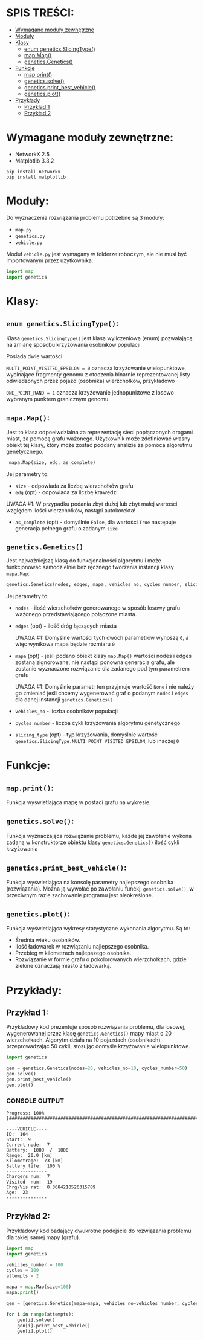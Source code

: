 # SPIS TREŚCI:
* [Wymagane moduły zewnętrzne](#Wymagane-moduły-zewnętrzne)
* [Moduły](#Moduły)
* [Klasy](#Klasy)
	* [enum genetics.SlicingType()](#enum-geneticsslicingtype)
	* [map.Map()](#mapamap)
	* [genetics.Genetics()](#geneticsgenetics)
* [Funkcje](#Funkcje)
	* [map.print()](#mapprint)
	* [genetics.solve()](#geneticssolve)
	* [genetics.print_best_vehicle()](#geneticsprint_best_vehicle)
	* [genetics.plot()](#geneticsplot)
* [Przykłady](#Przykłady)
	* [Przykład 1](#przykład-1)
	* [Przykład 2](#przykład-2)
# Wymagane moduły zewnętrzne:

* NetworkX 2.5
* Matplotlib 3.3.2

```
pip install networkx
pip install matplotlib
```

# Moduły:
Do wyznaczenia rozwiązania problemu potrzebne są 3 moduły:
* ```map.py```
* ```genetics.py```
* ```vehicle.py```

Moduł ```vehicle.py``` jest wymagany w folderze roboczym, ale nie musi być importowanym przez użytkownika.
```python
import map
import genetics
```
# Klasy:

## ```enum genetics.SlicingType()```:
Klasa ```genetics.SlicingType()``` jest klasą wyliczeniową (enum) pozwalającą na zmianę sposobu krzyżowania osobników populacji.

Posiada dwie wartości:

```MULTI_POINT_VISITED_EPSILON = 0``` oznacza krzyżowanie wielopunktowe, wycinające fragmenty genomu z otoczenia binarnie reprezentowanej listy odwiedzonych przez pojazd (osobnika) wierzchołków, przykładowo
   
```ONE_POINT_RAND = 1``` oznacza krzyżowanie jednopunktowe z losowo wybranym punktem granicznym genomu.


## ```mapa.Map()```:
Jest to klasa odpoeiwdzialna za reprezentację sieci popłączonych drogami miast, za pomocą grafu ważonego.
Użytkownik może zdefiniować własny obiekt tej klasy, który może zostać poddany analizie za pomoca algorutmu genetycznego.
```python
 mapa.Map(size, edg, as_complete)
```
Jej parametry to:
* ```size``` - odpowiada za liczbę wierzchołków grafu
* ```edg``` (opt) - odpowiada za liczbę krawędzi

UWAGA #1: W przypadku podania zbyt dużej lub zbyt małej wartości względem ilości wierzchołków, nastąpi autokorekta!

* ```as_complete``` (opt) - domyślnie ```False```, dla wartości ```True``` następuje generacja pełnego grafu o zadanym ```size```

## ```genetics.Genetics()```
Jest najważniejszą klasą do funkcjonalności algorytmu i może funkcjonować samodzielnie bez ręcznego tworzenia instancji klasy ```mapa.Map```:
```python
genetics.Genetics(nodes, edges, mapa, vehicles_no, cycles_number, slicing_type)
```
Jej parametry to:
* ```nodes``` - ilość wierzchołków generowanego w sposób losowy grafu ważonego przedstawiającego połączone miasta.
* ```edges``` (opt) - ilość dróg łączących miasta

   UWAGA #1: Domyślne wartości tych dwóch parametrów wynoszą ```0```, a więc wynikowa mapa będzie rozmiaru ```0```
   
* ```mapa``` (opt) - jeśli podano obiekt klasy ```map.Map()``` wartości nodes i edges zostaną zignorowane, nie nastąpi ponowna generacja grafu, ale zostanie wyznaczone rozwiązanie dla zadanego pod tym parametrem grafu
   
   UWAGA #1: Domyślnie parametr ten przyjmuje wartość ```None``` i nie należy go zmieniać jeśli chcemy wygenerować graf o podanym ```nodes``` i ```edges``` dla danej instancji ```genetics.Genetics()```

* ```vehicles_no``` - liczba osobników populacji
* ```cycles_number``` - liczba cykli krzyżowania algorytmu genetycznego
* ```slicing_type``` (opt) - typ krzyżowania, domyślnie wartość ```genetics.SlicingType.MULTI_POINT_VISITED_EPSILON```, lub inaczej ```0```

# Funkcje:
## ```map.print()```:
Funkcja wyświetlająca mapę w postaci grafu na wykresie.

## ```genetics.solve()```:
Funkcja wyznaczająca rozwiązanie problemu, każde jej zawołanie wykona zadaną w konstruktorze obiektu klasy ```genetics.Genetics()``` ilość cykli krzyżowania

## ```genetics.print_best_vehicle()```:
Funkcja wyświetlająca na konsolę parametry najlepszego osobnika (rozwiązania).  Można ją wywołać po zawołaniu funckji  ```genetics.solve()```, w przeciwnym razie zachowanie programu jest nieokreślone.

## ```genetics.plot()```:
Funkcja wyświetlająca wykresy statystyczne wykonania algorytmu. Są to:
* Średnia wieku osobników.
* Ilość ładowarek w rozwiązaniu najlepszego osobnika.
* Przebieg w kilometrach najlepszego osobnika.
* Rozwiązanie w formie grafu o pokolorowanych wierzchołkach, gdzie zielone oznaczają miasto z ładowarką.

# Przykłady:
## Przykład 1:
Przykładowy kod prezentuje sposób rozwiązania problemu, dla losowej, wygenerowanej przez klasę ```genetics.Genetics()``` mapy miast o 20 wierzchołkach. Algorytm działa na 10 pojazdach (osobnikach), przeprowadzając 50 cykli, stosując domyśle krzyżowanie wielopunktowe.
```python
import genetics

gen = genetics.Genetics(nodes=20, vehicles_no=10, cycles_number=50)
gen.solve()
gen.print_best_vehicle()
gen.plot()
```
### CONSOLE OUTPUT
```
Progress: 100% [####################################################################################################]

----VEHICLE----
ID:  164
Start:  9
Current node:  7
Battery:  1000  /  1000
Range:  20.0 [km]
Kilometrage:  73 [km]
Battery life:  100 %
---------------
Chargers num:  7
Visited  num:  19
Chrg/Vis rat:  0.3684210526315789
Age:  23
---------------

```
## Przykład 2:
Przykładowy kod badający dwukrotne podejście do rozwiązania problemu dla takiej samej mapy (grafu).
```python
import map
import genetics

vehicles_number = 100
cycles = 100
attempts = 2

mapa = map.Map(size=100)
mapa.print()

gen = [genetics.Genetics(mapa=mapa, vehicles_no=vehicles_number, cycles_number=cycles, slicing_type=genetics.SlicingType.MULTI_POINT_VISITED_EPSILON)] * attempts

for i in range(attempts):
    gen[i].solve()
    gen[i].print_best_vehicle()
    gen[i].plot()
```
